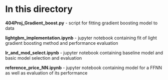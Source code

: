 # In this directory

**404Proj_Gradient_boost.py** - script for fitting gradient boosting model to data

**lightgbm_implementation.ipynb** - jupyter notebook containing fit of light gradient 
boosting method and performance evaluation

**lr_and_mod_select.ipynb** - jupyter notebook containing baseline model and basic model 
selection and evaluation

**reference_price_NN.ipynb** - jupyter notebook containing model for a FFNN as well as 
evaluation of its performance
